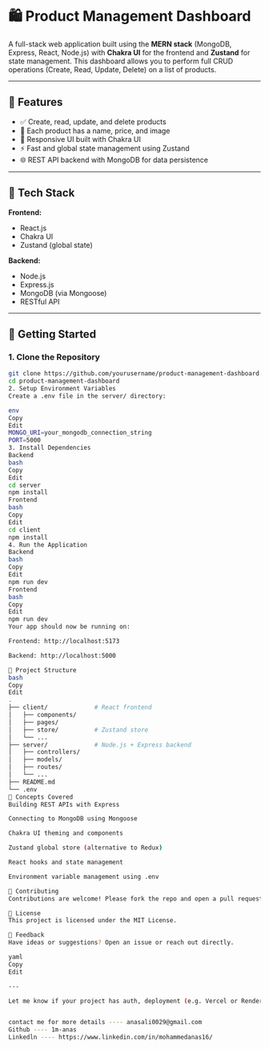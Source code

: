 # 🛍️ Product Management Dashboard

A full-stack web application built using the **MERN stack** (MongoDB, Express, React, Node.js) with **Chakra UI** for the frontend and **Zustand** for state management. This dashboard allows you to perform full CRUD operations (Create, Read, Update, Delete) on a list of products.

---

## 🚀 Features

- ✅ Create, read, update, and delete products
- 📸 Each product has a name, price, and image
- 💅 Responsive UI built with Chakra UI
- ⚡ Fast and global state management using Zustand
- 🌐 REST API backend with MongoDB for data persistence

---

## 📂 Tech Stack

**Frontend:**
- React.js
- Chakra UI
- Zustand (global state)

**Backend:**
- Node.js
- Express.js
- MongoDB (via Mongoose)
- RESTful API



---

## 🔧 Getting Started

### 1. Clone the Repository

```bash
git clone https://github.com/yourusername/product-management-dashboard.git
cd product-management-dashboard
2. Setup Environment Variables
Create a .env file in the server/ directory:

env
Copy
Edit
MONGO_URI=your_mongodb_connection_string
PORT=5000
3. Install Dependencies
Backend
bash
Copy
Edit
cd server
npm install
Frontend
bash
Copy
Edit
cd client
npm install
4. Run the Application
Backend
bash
Copy
Edit
npm run dev
Frontend
bash
Copy
Edit
npm run dev
Your app should now be running on:

Frontend: http://localhost:5173

Backend: http://localhost:5000

📁 Project Structure
bash
Copy
Edit
.
├── client/             # React frontend
│   ├── components/
│   ├── pages/
│   ├── store/          # Zustand store
│   └── ...
├── server/             # Node.js + Express backend
│   ├── controllers/
│   ├── models/
│   ├── routes/
│   └── ...
├── README.md
└── .env
🧠 Concepts Covered
Building REST APIs with Express

Connecting to MongoDB using Mongoose

Chakra UI theming and components

Zustand global store (alternative to Redux)

React hooks and state management

Environment variable management using .env

🤝 Contributing
Contributions are welcome! Please fork the repo and open a pull request with your changes.

📄 License
This project is licensed under the MIT License.

💬 Feedback
Have ideas or suggestions? Open an issue or reach out directly.

yaml
Copy
Edit

---

Let me know if your project has auth, deployment (e.g. Vercel or Render), or a custom domain so I can tailor this further!


contact me for more details ---- anasali0029@gmail.com
Github ---- 1m-anas
Linkedln ---- https://www.linkedin.com/in/mohammedanas16/